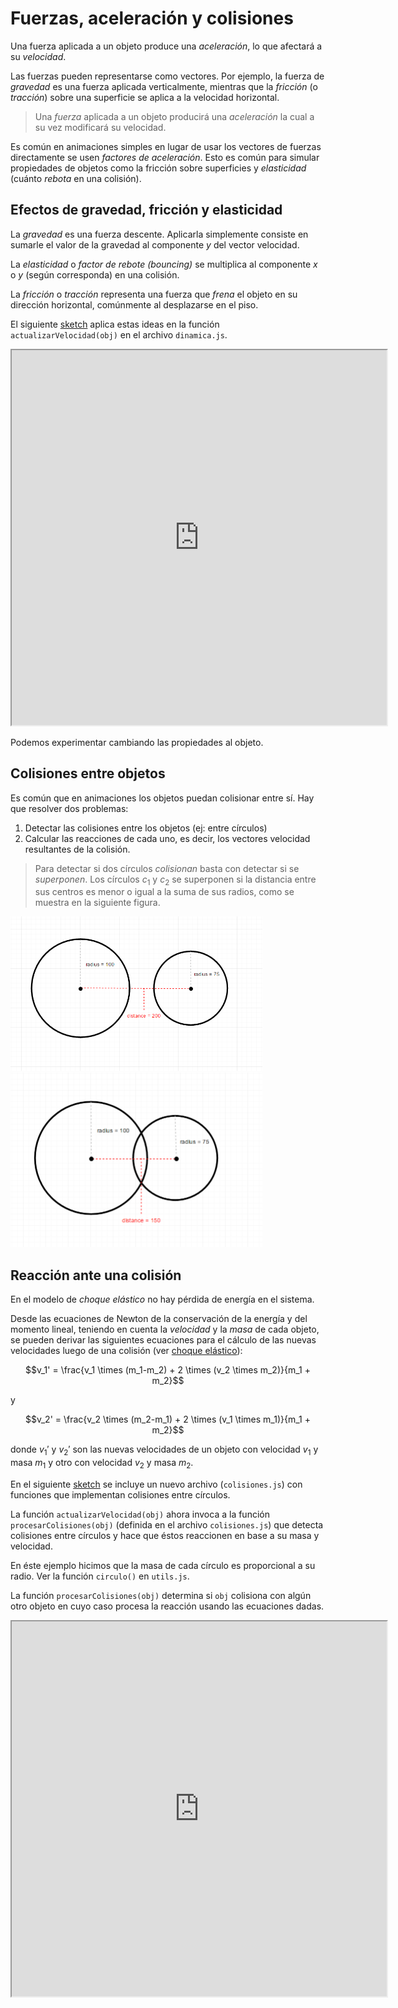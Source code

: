 # Fuerzas, aceleración y colisiones

Una fuerza aplicada a un objeto produce una *aceleración*, lo que afectará a su
*velocidad*.

Las fuerzas pueden representarse como vectores. Por ejemplo, la fuerza de
*gravedad* es una fuerza aplicada verticalmente, mientras que la *fricción* (o
*tracción*) sobre una superficie se aplica a la velocidad horizontal.

> Una *fuerza* aplicada a un objeto producirá una *aceleración* la cual a su vez
> modificará su velocidad.

Es común en animaciones simples en lugar de usar los vectores de fuerzas
directamente se usen *factores de aceleración*. Esto es común para simular
propiedades de objetos como la fricción sobre superficies y *elasticidad*
(cuánto *rebota* en una colisión).

## Efectos de gravedad, fricción y elasticidad

La *gravedad* es una fuerza descente. Aplicarla simplemente consiste en sumarle el
valor de la gravedad al componente *y* del vector velocidad.

La *elasticidad* o *factor de rebote (bouncing)* se multiplica al componente *x*
o *y* (según corresponda) en una colisión.

La *fricción* o *tracción* representa una fuerza que *frena* el objeto en su
dirección horizontal, comúnmente al desplazarse en el piso.

El siguiente [sketch](https://editor.p5js.org/marroyo/sketches/AB6ic6ELu) aplica
estas ideas en la función `actualizarVelocidad(obj)` en el archivo
`dinamica.js`.

<iframe src="https://editor.p5js.org/marroyo/sketches/AB6ic6ELu"
        width="600" height="600"></iframe>

Podemos experimentar cambiando las propiedades al objeto.

## Colisiones entre objetos

Es común que en animaciones los objetos puedan colisionar entre sí. Hay que
resolver dos problemas:

1. Detectar las colisiones entre los objetos (ej: entre círculos)
2. Calcular las reacciones de cada uno, es decir, los vectores velocidad
   resultantes de la colisión.

> Para detectar si dos círculos *colisionan* basta con detectar si se
> *superponen*. Los círculos $c_1$ y $c_2$ se superponen si la distancia entre
> sus centros es menor o igual a la suma de sus radios, como se muestra en la
> siguiente figura.

<div class="center" style="width: 80%;">

![colisión cículos](img/no-circle-collision.png ":size=40%")
![colisión cículos](img/circle-collision.png ":size=40%")

</div>

## Reacción ante una colisión

En el modelo de *choque elástico* no hay pérdida de energía en el sistema.

Desde las ecuaciones de Newton de la conservación de la energía y del momento
lineal, teniendo en cuenta la *velocidad* y la *masa* de cada objeto, se pueden
derivar las siguientes ecuaciones para el cálculo de las nuevas velocidades
luego de una colisión (ver [choque
elástico](https://es.wikipedia.org/wiki/Choque_el%C3%A1stico)):

$$v_1' = \frac{v_1 \times (m_1-m_2) + 2 \times (v_2 \times m_2)}{m_1 + m_2}$$

y

$$v_2' = \frac{v_2 \times (m_2-m_1) + 2 \times (v_1 \times m_1)}{m_1 + m_2}$$

donde $v_1'$ y $v_2'$ son las nuevas velocidades de un objeto con velocidad
$v_1$ y masa $m_1$ y otro con velocidad $v_2$ y masa $m_2$.

En el siguiente [sketch](https://editor.p5js.org/marroyo/sketches/iuq-RAfVd) se
incluye un nuevo archivo (`colisiones.js`) con funciones que implementan
colisiones entre círculos.

La función `actualizarVelocidad(obj)` ahora invoca a la función
`procesarColisiones(obj)` (definida en el archivo `colisiones.js`) que detecta
colisiones entre círculos y hace que éstos reaccionen en base a su masa y
velocidad.

En éste ejemplo hicimos que la masa de cada círculo es proporcional a su radio.
Ver la función `circulo()` en `utils.js`.

La función `procesarColisiones(obj)` determina si `obj` colisiona con algún otro
objeto en cuyo caso procesa la reacción usando las ecuaciones dadas.

<iframe src="https://editor.p5js.org/marroyo/sketches/iuq-RAfVd"
        width="600" height="600">
</iframe>